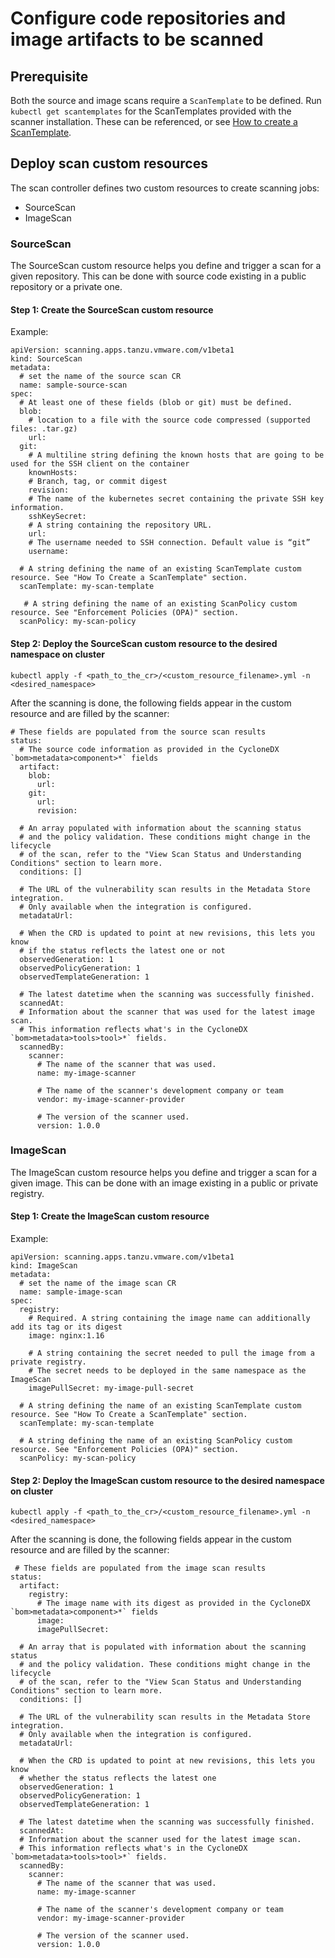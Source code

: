 # Configure code repositories and image artifacts to be scanned

## <a id="prerequisite"></a>Prerequisite

Both the source and image scans require a `ScanTemplate` to be defined. Run `kubectl get scantemplates` for the ScanTemplates provided with the scanner installation. These can be referenced, or see [How to create a ScanTemplate](create-scan-template.md).

## <a id="deploy-scan-cr"></a>Deploy scan custom resources

The scan controller defines two custom resources to create scanning jobs:

* SourceScan
* ImageScan

### <a id="sourcescan"></a>SourceScan

The SourceScan custom resource helps you define and trigger a scan for a given repository. This can be done with source code existing in a public repository or a private one.

#### <a id="create-sourcescan-cr"></a>Step 1: Create the SourceScan custom resource

Example:

```
apiVersion: scanning.apps.tanzu.vmware.com/v1beta1
kind: SourceScan
metadata:
  # set the name of the source scan CR
  name: sample-source-scan
spec:
  # At least one of these fields (blob or git) must be defined.
  blob:
    # location to a file with the source code compressed (supported files: .tar.gz)
    url:
  git:
    # A multiline string defining the known hosts that are going to be used for the SSH client on the container
    knownHosts:
    # Branch, tag, or commit digest
    revision:
    # The name of the kubernetes secret containing the private SSH key information.
    sshKeySecret:
    # A string containing the repository URL.
    url:
    # The username needed to SSH connection. Default value is “git”
    username:

  # A string defining the name of an existing ScanTemplate custom resource. See "How To Create a ScanTemplate" section.
  scanTemplate: my-scan-template

   # A string defining the name of an existing ScanPolicy custom resource. See "Enforcement Policies (OPA)" section.
  scanPolicy: my-scan-policy
```

#### <a id="deploy-srcscan-cr-nmsp"></a>Step 2: Deploy the SourceScan custom resource to the desired namespace on cluster

`kubectl apply -f <path_to_the_cr>/<custom_resource_filename>.yml -n <desired_namespace>`

After the scanning is done, the following fields appear in the custom resource and are filled by the scanner:

```
# These fields are populated from the source scan results
status:
  # The source code information as provided in the CycloneDX `bom>metadata>component>*` fields
  artifact:
    blob:
      url:
    git:
      url:
      revision:

  # An array populated with information about the scanning status
  # and the policy validation. These conditions might change in the lifecycle
  # of the scan, refer to the "View Scan Status and Understanding Conditions" section to learn more.
  conditions: []

  # The URL of the vulnerability scan results in the Metadata Store integration.
  # Only available when the integration is configured.
  metadataUrl:

  # When the CRD is updated to point at new revisions, this lets you know
  # if the status reflects the latest one or not
  observedGeneration: 1
  observedPolicyGeneration: 1
  observedTemplateGeneration: 1

  # The latest datetime when the scanning was successfully finished.
  scannedAt:
  # Information about the scanner that was used for the latest image scan.
  # This information reflects what's in the CycloneDX `bom>metadata>tools>tool>*` fields.
  scannedBy:
    scanner:
      # The name of the scanner that was used.
      name: my-image-scanner

      # The name of the scanner's development company or team
      vendor: my-image-scanner-provider

      # The version of the scanner used.
      version: 1.0.0
```

### <a id="imagescan"></a>ImageScan

The ImageScan custom resource helps you define and trigger a scan for a given image. This can be done with an image existing in a public or private registry.

#### <a id="create-imagescan-cr"></a>Step 1: Create the ImageScan custom resource

Example:

```
apiVersion: scanning.apps.tanzu.vmware.com/v1beta1
kind: ImageScan
metadata:
  # set the name of the image scan CR
  name: sample-image-scan
spec:
  registry:
    # Required. A string containing the image name can additionally add its tag or its digest
    image: nginx:1.16

    # A string containing the secret needed to pull the image from a private registry.
    # The secret needs to be deployed in the same namespace as the ImageScan
    imagePullSecret: my-image-pull-secret

  # A string defining the name of an existing ScanTemplate custom resource. See "How To Create a ScanTemplate" section.
  scanTemplate: my-scan-template

  # A string defining the name of an existing ScanPolicy custom resource. See "Enforcement Policies (OPA)" section.
  scanPolicy: my-scan-policy
```

#### <a id="deploy-imgscan-cr-nmsp"></a>Step 2: Deploy the ImageScan custom resource to the desired namespace on cluster

`kubectl apply -f <path_to_the_cr>/<custom_resource_filename>.yml -n <desired_namespace>`

After the scanning is done, the following fields appear in the custom resource and are filled by the scanner:

```
 # These fields are populated from the image scan results
status:
  artifact:
    registry:
      # The image name with its digest as provided in the CycloneDX `bom>metadata>component>*` fields
      image:
      imagePullSecret:

  # An array that is populated with information about the scanning status
  # and the policy validation. These conditions might change in the lifecycle
  # of the scan, refer to the "View Scan Status and Understanding Conditions" section to learn more.
  conditions: []

  # The URL of the vulnerability scan results in the Metadata Store integration.
  # Only available when the integration is configured.
  metadataUrl:

  # When the CRD is updated to point at new revisions, this lets you know
  # whether the status reflects the latest one
  observedGeneration: 1
  observedPolicyGeneration: 1
  observedTemplateGeneration: 1

  # The latest datetime when the scanning was successfully finished.
  scannedAt:
  # Information about the scanner used for the latest image scan.
  # This information reflects what's in the CycloneDX `bom>metadata>tools>tool>*` fields.
  scannedBy:
    scanner:
      # The name of the scanner that was used.
      name: my-image-scanner

      # The name of the scanner's development company or team
      vendor: my-image-scanner-provider

      # The version of the scanner used.
      version: 1.0.0
```
